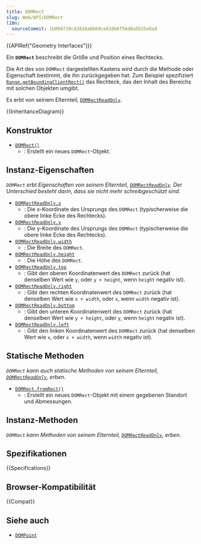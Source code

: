 ```yaml
---
title: DOMRect
slug: Web/API/DOMRect
l10n:
  sourceCommit: 1b094710cd2816a6669ce616b6f56d0a5b25e6ad
---
```


{{APIRef("Geometry Interfaces")}}

Ein **`DOMRect`** beschreibt die Größe und Position eines Rechtecks.

Die Art des von `DOMRect` dargestellten Kastens wird durch die Methode oder Eigenschaft bestimmt, die ihn zurückgegeben hat. Zum Beispiel spezifiziert [`Range.getBoundingClientRect()`](/de/docs/Web/API/Range/getBoundingClientRect) das Rechteck, das den Inhalt des Bereichs mit solchen Objekten umgibt.

Es erbt von seinem Elternteil, [`DOMRectReadOnly`](/de/docs/Web/API/DOMRectReadOnly).

{{InheritanceDiagram}}

## Konstruktor

- [`DOMRect()`](/de/docs/Web/API/DOMRect/DOMRect)
  - : Erstellt ein neues `DOMRect`-Objekt.

## Instanz-Eigenschaften

_`DOMRect` erbt Eigenschaften von seinem Elternteil, [`DOMRectReadOnly`](/de/docs/Web/API/DOMRectReadOnly). Der Unterschied besteht darin, dass sie nicht mehr schreibgeschützt sind._

- [`DOMRectReadOnly.x`](/de/docs/Web/API/DOMRectReadOnly/x)
  - : Die x-Koordinate des Ursprungs des `DOMRect` (typischerweise die obere linke Ecke des Rechtecks).
- [`DOMRectReadOnly.y`](/de/docs/Web/API/DOMRectReadOnly/y)
  - : Die y-Koordinate des Ursprungs des `DOMRect` (typischerweise die obere linke Ecke des Rechtecks).
- [`DOMRectReadOnly.width`](/de/docs/Web/API/DOMRectReadOnly/width)
  - : Die Breite des `DOMRect`.
- [`DOMRectReadOnly.height`](/de/docs/Web/API/DOMRectReadOnly/height)
  - : Die Höhe des `DOMRect`.
- [`DOMRectReadOnly.top`](/de/docs/Web/API/DOMRectReadOnly/top)
  - : Gibt den oberen Koordinatenwert des `DOMRect` zurück (hat denselben Wert wie `y`, oder `y + height`, wenn `height` negativ ist).
- [`DOMRectReadOnly.right`](/de/docs/Web/API/DOMRectReadOnly/right)
  - : Gibt den rechten Koordinatenwert des `DOMRect` zurück (hat denselben Wert wie `x + width`, oder `x`, wenn `width` negativ ist).
- [`DOMRectReadOnly.bottom`](/de/docs/Web/API/DOMRectReadOnly/bottom)
  - : Gibt den unteren Koordinatenwert des `DOMRect` zurück (hat denselben Wert wie `y + height`, oder `y`, wenn `height` negativ ist).
- [`DOMRectReadOnly.left`](/de/docs/Web/API/DOMRectReadOnly/left)
  - : Gibt den linken Koordinatenwert des `DOMRect` zurück (hat denselben Wert wie `x`, oder `x + width`, wenn `width` negativ ist).

## Statische Methoden

_`DOMRect` kann auch statische Methoden von seinem Elternteil, [`DOMRectReadOnly`](/de/docs/Web/API/DOMRectReadOnly), erben._

- [`DOMRect.fromRect()`](/de/docs/Web/API/DOMRect/fromRect_static)
  - : Erstellt ein neues `DOMRect`-Objekt mit einem gegebenen Standort und Abmessungen.

## Instanz-Methoden

_`DOMRect` kann Methoden von seinem Elternteil, [`DOMRectReadOnly`](/de/docs/Web/API/DOMRectReadOnly), erben._

## Spezifikationen

{{Specifications}}

## Browser-Kompatibilität

{{Compat}}

## Siehe auch

- [`DOMPoint`](/de/docs/Web/API/DOMPoint)
